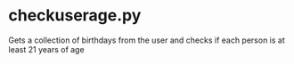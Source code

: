 # checkuserage.py
Gets a collection of birthdays from the user and checks if each person is at least 21 years of age
